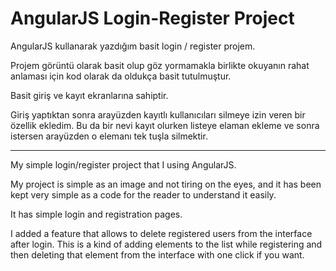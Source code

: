# AngularJS Login-Register Project
AngularJS kullanarak yazdığım basit login / register projem.

Projem görüntü olarak basit olup göz yormamakla birlikte okuyanın rahat anlaması için kod olarak da oldukça basit tutulmuştur.

Basit giriş ve kayıt ekranlarına sahiptir.

Giriş yaptıktan sonra arayüzden kayıtlı kullanıcıları silmeye izin veren bir özellik ekledim.
Bu da bir nevi kayıt olurken listeye elaman ekleme ve sonra istersen arayüzden o elemanı tek tuşla silmektir.

-------------------------------------------------------------------------------------------------------------------------------
My simple login/register project that I  using AngularJS.

My project is simple as an image and not tiring on the eyes, and it has been kept very simple as a code for the reader to understand it easily.

It has simple login and registration pages.

I added a feature that allows to delete registered users from the interface after login.
This is a kind of adding elements to the list while registering and then deleting that element from the interface with one click if you want.
